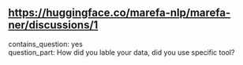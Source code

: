 ## https://huggingface.co/marefa-nlp/marefa-ner/discussions/1

contains_question: yes  
question_part: How did you lable your data, did you use specific tool?
